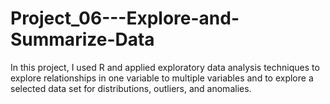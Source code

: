 # Project_06---Explore-and-Summarize-Data
In this project, I used R and applied exploratory data analysis techniques to explore relationships in one variable to multiple variables and to explore a selected data set for distributions, outliers, and anomalies.
